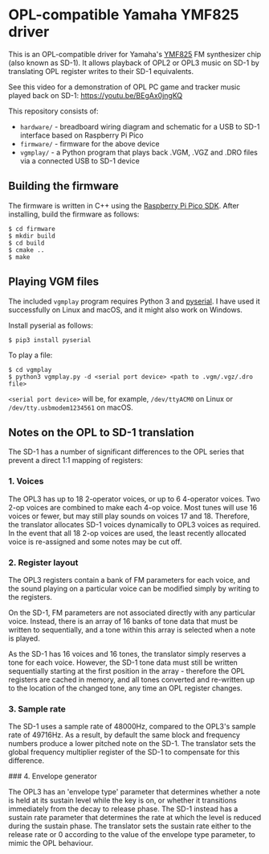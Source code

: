 # OPL-compatible Yamaha YMF825 driver

This is an OPL-compatible driver for Yamaha's [YMF825](https://device.yamaha.com/en/lsi/products/sound_generator/) FM synthesizer chip (also known as SD-1). It allows playback of OPL2 or OPL3 music on SD-1 by translating OPL register writes to their SD-1 equivalents.

See this video for a demonstration of OPL PC game and tracker music played back on SD-1: https://youtu.be/BEgAx0jngKQ

This repository consists of:

- `hardware/` - breadboard wiring diagram and schematic for a USB to SD-1 interface based on Raspberry Pi Pico
- `firmware/` - firmware for the above device
- `vgmplay/` - a Python program that plays back .VGM, .VGZ and .DRO files via a connected USB to SD-1 device

## Building the firmware

The firmware is written in C++ using the [Raspberry Pi Pico SDK](https://datasheets.raspberrypi.com/pico/getting-started-with-pico.pdf). After installing, build the firmware as follows:

```
$ cd firmware
$ mkdir build
$ cd build
$ cmake ..
$ make
```

## Playing VGM files

The included `vgmplay` program requires Python 3 and [pyserial](https://pypi.org/project/pyserial/). I have used it successfully on Linux and macOS, and it might also work on Windows.

Install pyserial as follows:

```
$ pip3 install pyserial
```

To play a file:

```
$ cd vgmplay
$ python3 vgmplay.py -d <serial port device> <path to .vgm/.vgz/.dro file>
```

`<serial port device>` will be, for example, `/dev/ttyACM0` on Linux or `/dev/tty.usbmodem1234561` on macOS.

## Notes on the OPL to SD-1 translation

The SD-1 has a number of significant differences to the OPL series that prevent a direct 1:1 mapping of registers:

### 1. Voices

The OPL3 has up to 18 2-operator voices, or up to 6 4-operator voices. Two 2-op voices are combined to make each 4-op voice. Most tunes will use 16 voices or fewer, but may still play sounds on voices 17 and 18. Therefore, the translator allocates SD-1 voices dynamically to OPL3 voices as required. In the event that all 18 2-op voices are used, the least recently allocated voice is re-assigned and some notes may be cut off.

### 2. Register layout

The OPL3 registers contain a bank of FM parameters for each voice, and the sound playing on a particular voice can be modified simply by writing to the registers.

On the SD-1, FM parameters are not associated directly with any particular voice. Instead, there is an array of 16 banks of tone data that must be written to sequentially, and a tone within this array is selected when a note is played.

As the SD-1 has 16 voices and 16 tones, the translator simply reserves a tone for each voice. However, the SD-1 tone data must still be written sequentially starting at the first position in the array - therefore the OPL registers are cached in memory, and all tones converted and re-written up to the location of the changed tone, any time an OPL register changes.

### 3. Sample rate

The SD-1 uses a sample rate of 48000Hz, compared to the OPL3's sample rate of 49716Hz. As a result, by default the same block and frequency numbers produce a lower pitched note on the SD-1. The translator sets the global frequency multiplier register of the SD-1 to compensate for this difference.

### 4. Envelope generator

The OPL3 has an 'envelope type' parameter that determines whether a note is held at its sustain level while the key is on, or whether it transitions immediately from the decay to release phase. The SD-1 instead has a sustain rate parameter that determines the rate at which the level is reduced during the sustain phase. The translator sets the sustain rate either to the release rate or 0 according to the value of the envelope type parameter, to mimic the OPL behaviour.
